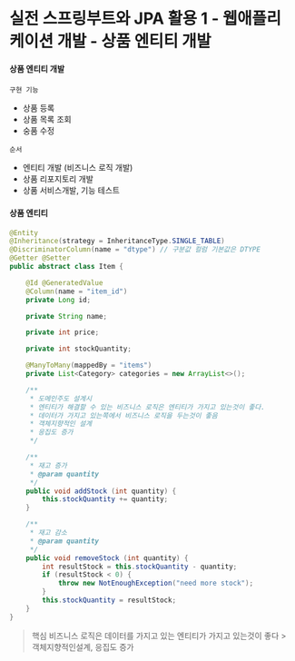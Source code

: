 # 실전 스프링부트와 JPA 활용 1 - 웹애플리케이션 개발 - 상품 엔티티 개발

#### 상품 엔티티 개발
`구현 기능`
- 상품 등록
- 상품 목록 조회
- 숭품 수정

`순서`
- 엔티티 개발 (비즈니스 로직 개발)
- 상품 리포지토리 개발
- 상품 서비스개발, 기능 테스트

#### 상품 엔티티
```java
@Entity
@Inheritance(strategy = InheritanceType.SINGLE_TABLE)
@DiscriminatorColumn(name = "dtype") // 구분값 컬럼 기본값은 DTYPE
@Getter @Setter
public abstract class Item {

    @Id @GeneratedValue
    @Column(name = "item_id")
    private Long id;

    private String name;

    private int price;

    private int stockQuantity;

    @ManyToMany(mappedBy = "items")
    private List<Category> categories = new ArrayList<>();

    /**
     * 도메인주도 설계시
     * 엔티티가 해결할 수 있는 비즈니스 로직은 엔티티가 가지고 있는것이 좋다.
     * 데이터가 가지고 있는쪽에서 비즈니스 로직을 두는것이 좋음
     * 객체지향적인 설계
     * 응집도 증가
     */

    /**
     * 재고 증가
     * @param quantity
     */
    public void addStock (int quantity) {
        this.stockQuantity += quantity;
    }

    /**
     * 재고 감소
     * @param quantity
     */
    public void removeStock (int quantity) {
        int resultStock = this.stockQuantity - quantity;
        if (resultStock < 0) {
            throw new NotEnoughException("need more stock");
        }
        this.stockQuantity = resultStock;
    }
}
```

> 핵심 비즈니스 로직은 데이터를 가지고 있는 엔티티가 가지고 있는것이 좋다 > 객체지향적인설계, 응집도 증가
